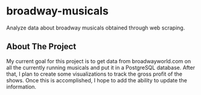 # broadway-musicals
Analyze data about broadway musicals obtained through web scraping.

## About The Project
My current goal for this project is to get data from broadwayworld.com on all the currently running musicals and put it in a PostgreSQL database. After that, I plan to create some visualizations to track the gross profit of the shows.
Once this is accomplished, I hope to add the ability to update the information.
